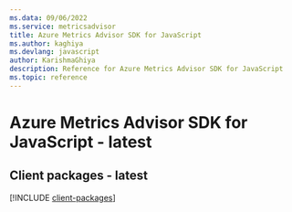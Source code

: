```yaml
---
ms.data: 09/06/2022
ms.service: metricsadvisor
title: Azure Metrics Advisor SDK for JavaScript
ms.author: kaghiya
ms.devlang: javascript
author: KarishmaGhiya
description: Reference for Azure Metrics Advisor SDK for JavaScript
ms.topic: reference
---
```

# Azure Metrics Advisor SDK for JavaScript - latest

## Client packages - latest
[!INCLUDE [client-packages](metrics-advisor-client-index.md)]